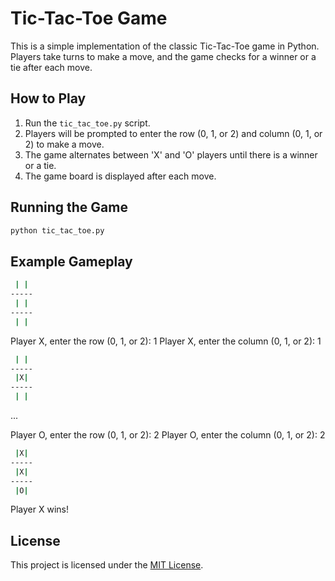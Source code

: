 # Tic-Tac-Toe Game

This is a simple implementation of the classic Tic-Tac-Toe game in Python. Players take turns to make a move, and the game checks for a winner or a tie after each move.

## How to Play

1. Run the `tic_tac_toe.py` script.
2. Players will be prompted to enter the row (0, 1, or 2) and column (0, 1, or 2) to make a move.
3. The game alternates between 'X' and 'O' players until there is a winner or a tie.
4. The game board is displayed after each move.

## Running the Game

```bash
python tic_tac_toe.py
```
## Example Gameplay

```bash
 | | 
-----
 | | 
-----
 | | 
```
Player X, enter the row (0, 1, or 2): 1
Player X, enter the column (0, 1, or 2): 1

```bash
 | | 
-----
 |X| 
-----
 | | 
```
...

Player O, enter the row (0, 1, or 2): 2
Player O, enter the column (0, 1, or 2): 2
```bash
 |X| 
-----
 |X| 
-----
 |O| 
```
Player X wins!

## License

This project is licensed under the [MIT License](https://github.com/yehonatanke/tic_tac_toe/blob/main/LICENSE).
